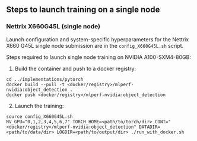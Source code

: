 ## Steps to launch training on a single node

### Nettrix X660G45L (single node)

Launch configuration and system-specific hyperparameters for the Nettrix X660 G45L single node submission are in the `config_X660G45L.sh` script.

Steps required to launch single node training on NVIDIA A100-SXM4-80GB:

1. Build the container and push to a docker registry:

```
cd ../implementations/pytorch
docker build --pull -t <docker/registry>/mlperf-nvidia:object_detection .
docker push <docker/registry>/mlperf-nvidia:object_detection
```

2. Launch the training:

```
source config_X660G45L.sh
NV_GPU="0,1,2,3,4,5,6,7" TORCH_HOME=<path/to/torch/dir> CONT="<docker/registry>/mlperf-nvidia:object_detection" DATADIR=<path/to/data/dir> LOGDIR=<path/to/output/dir> ./run_with_docker.sh

```
